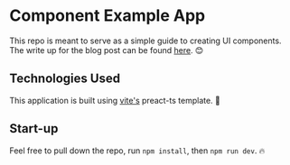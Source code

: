 # Component Example App 
This repo is meant to serve as a simple guide to creating UI components. The write up for the blog post can be found [here](jordanbooker.com/blog/when-to-build-reusable-components). 😊

## Technologies Used 
This application is built using [vite's](vitejs.dev) preact-ts template. 🚀

## Start-up 
Feel free to pull down the repo, run ```npm install```, then ```npm run dev```. 🔥

